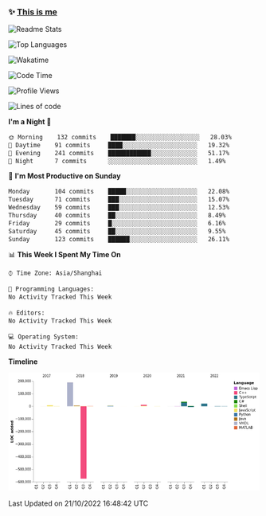 <!--

**icyzeroice/icyzeroice** is a ✨ _special_ ✨ repository because its `README.md` (this file) appears on your GitHub profile.

Here are some ideas to get you started:

- 🔭 I’m currently working on ...
- 🌱 I’m currently learning ...
- 👯 I’m looking to collaborate on ...
- 🤔 I’m looking for help with ...
- 💬 Ask me about ...
- 📫 How to reach me: ...
- 😄 Pronouns: ...
- ⚡ Fun fact: ...

-->

### ✨ [This is me](https://shakugan.fandom.com/wiki/Serment)

![Readme Stats](https://github-readme-stats.vercel.app/api?username=icyzeroice)

![Top Languages](https://github-readme-stats.vercel.app/api/top-langs/?username=icyzeroice&exclude_repo=scutie2015-digimon&layout=compact&langs_count=5)

![Wakatime](https://github-readme-stats.vercel.app/api/wakatime?username=icyzeroice)

<!--START_SECTION:waka-->
![Code Time](http://img.shields.io/badge/Code%20Time-906%20hrs%205%20mins-blue)

![Profile Views](http://img.shields.io/badge/Profile%20Views-0-blue)

![Lines of code](https://img.shields.io/badge/From%20Hello%20World%20I%27ve%20Written--289%20Thousand%20lines%20of%20code-blue)

**I'm a Night 🦉** 

```text
🌞 Morning    132 commits    ███████░░░░░░░░░░░░░░░░░░   28.03% 
🌆 Daytime    91 commits     ████░░░░░░░░░░░░░░░░░░░░░   19.32% 
🌃 Evening    241 commits    ████████████░░░░░░░░░░░░░   51.17% 
🌙 Night      7 commits      ░░░░░░░░░░░░░░░░░░░░░░░░░   1.49%

```
📅 **I'm Most Productive on Sunday** 

```text
Monday       104 commits    █████░░░░░░░░░░░░░░░░░░░░   22.08% 
Tuesday      71 commits     ███░░░░░░░░░░░░░░░░░░░░░░   15.07% 
Wednesday    59 commits     ███░░░░░░░░░░░░░░░░░░░░░░   12.53% 
Thursday     40 commits     ██░░░░░░░░░░░░░░░░░░░░░░░   8.49% 
Friday       29 commits     █░░░░░░░░░░░░░░░░░░░░░░░░   6.16% 
Saturday     45 commits     ██░░░░░░░░░░░░░░░░░░░░░░░   9.55% 
Sunday       123 commits    ██████░░░░░░░░░░░░░░░░░░░   26.11%

```


📊 **This Week I Spent My Time On** 

```text
⌚︎ Time Zone: Asia/Shanghai

💬 Programming Languages: 
No Activity Tracked This Week

🔥 Editors: 
No Activity Tracked This Week

💻 Operating System: 
No Activity Tracked This Week

```

**Timeline**

![Chart not found](https://raw.githubusercontent.com/icyzeroice/icyzeroice/main/charts/bar_graph.png) 


 Last Updated on 21/10/2022 16:48:42 UTC
<!--END_SECTION:waka-->

<!--

### Related
- https://github.com/abhisheknaiidu/awesome-github-profile-readme
- https://github.com/coderjojo/creative-profile-readme
- https://github.com/elangosundar/awesome-README-templates
- https://github.com/durgeshsamariya/awesome-github-profile-readme-templates
- https://github.com/anmol098/waka-readme-stats

-->
